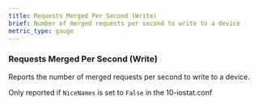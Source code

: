 ```yaml
---
title: Requests Merged Per Second (Write)
brief: Number of merged requests per second to write to a device
metric_type: gauge
---
```

### Requests Merged Per Second (Write)

Reports the number of merged requests per second to write to a device.

Only reported if `NiceNames` is set to `False` in the 10-iostat.conf